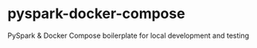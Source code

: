 # pyspark-docker-compose
PySpark &amp; Docker Compose boilerplate for local development and testing
